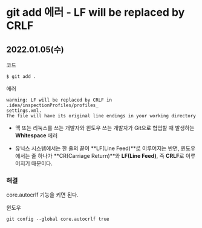 # git add 에러 - LF will be replaced by CRLF

## 2022.01.05(수)

코드

```
$ git add .
```

에러

```
warning: LF will be replaced by CRLF in .idea/inspectionProfiles/profiles_
settings.xml.
The file will have its original line endings in your working directory
```

- 맥 또는 리눅스를 쓰는 개발자와 윈도우 쓰는 개발자가 Git으로 협업할 때 발생하는 **Whitespace** 에러

- 유닉스 시스템에서는 한 줄의 끝이 **LF(Line Feed)**로 이루어지는 반면, 윈도우에서는 줄 하나가 **CR(Carriage Return)**와 **LF(Line Feed)**, 즉 **CRLF**로 이루어지기 때문이다.

### 해결

core.autocrlf 기능을 키면 된다.

윈도우

```
git config --global core.autocrlf true
```

